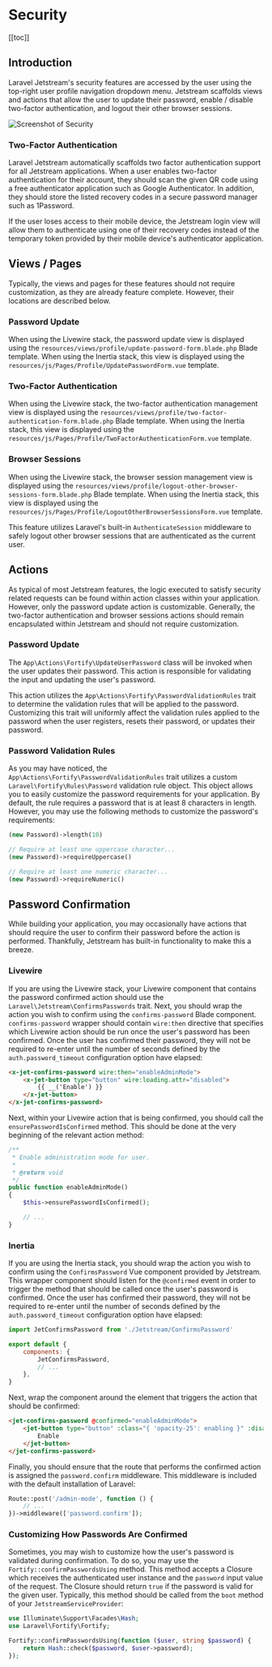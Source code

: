 # Security

[[toc]]

## Introduction

Laravel Jetstream's security features are accessed by the user using the top-right user profile navigation dropdown menu. Jetstream scaffolds views and actions that allow the user to update their password, enable / disable two-factor authentication, and logout their other browser sessions.

![Screenshot of Security](./../../assets/img/security.png)

### Two-Factor Authentication

Laravel Jetstream automatically scaffolds two factor authentication support for all Jetstream applications. When a user enables two-factor authentication for their account, they should scan the given QR code using a free authenticator application such as Google Authenticator. In addition, they should store the listed recovery codes in a secure password manager such as 1Password.

If the user loses access to their mobile device, the Jetstream login view will allow them to authenticate using one of their recovery codes instead of the temporary token provided by their mobile device's authenticator application.

## Views / Pages

Typically, the views and pages for these features should not require customization, as they are already feature complete. However, their locations are described below.

### Password Update

When using the Livewire stack, the password update view is displayed using the `resources/views/profile/update-password-form.blade.php` Blade template. When using the Inertia stack, this view is displayed using the `resources/js/Pages/Profile/UpdatePasswordForm.vue` template.

### Two-Factor Authentication

When using the Livewire stack, the two-factor authentication management view is displayed using the `resources/views/profile/two-factor-authentication-form.blade.php` Blade template. When using the Inertia stack, this view is displayed using the `resources/js/Pages/Profile/TwoFactorAuthenticationForm.vue` template.

### Browser Sessions

When using the Livewire stack, the browser session management view is displayed using the `resources/views/profile/logout-other-browser-sessions-form.blade.php` Blade template. When using the Inertia stack, this view is displayed using the `resources/js/Pages/Profile/LogoutOtherBrowserSessionsForm.vue` template.

This feature utilizes Laravel's built-in `AuthenticateSession` middleware to safely logout other browser sessions that are authenticated as the current user.

## Actions

As typical of most Jetstream features, the logic executed to satisfy security related requests can be found within action classes within your application. However, only the password update action is customizable. Generally, the two-factor authentication and browser sessions actions should remain encapsulated within Jetstream and should not require customization.

### Password Update

The `App\Actions\Fortify\UpdateUserPassword` class will be invoked when the user updates their password. This action is responsible for validating the input and updating the user's password.

This action utilizes the `App\Actions\Fortify\PasswordValidationRules` trait to determine the validation rules that will be applied to the password. Customizing this trait will uniformly affect the validation rules applied to the password when the user registers, resets their password, or updates their password.

### Password Validation Rules

As you may have noticed, the `App\Actions\Fortify\PasswordValidationRules` trait utilizes a custom `Laravel\Fortify\Rules\Password` validation rule object. This object allows you to easily customize the password requirements for your application. By default, the rule requires a password that is at least 8 characters in length. However, you may use the following methods to customize the password's requirements:

```php
(new Password)->length(10)

// Require at least one uppercase character...
(new Password)->requireUppercase()

// Require at least one numeric character...
(new Password)->requireNumeric()
```

## Password Confirmation

While building your application, you may occasionally have actions that should require the user to confirm their password before the action is performed. Thankfully, Jetstream has built-in functionality to make this a breeze.

### Livewire

If you are using the Livewire stack, your Livewire component that contains the password confirmed action should use the `Laravel\Jetstream\ConfirmsPasswords` trait. Next, you should wrap the action you wish to confirm using the `confirms-password` Blade component. `confirms-password` wrapper should contain `wire:then` directive that specifies which Livewire action should be run once the user's password has been confirmed. Once the user has confirmed their password, they will not be required to re-enter until the number of seconds defined by the `auth.password_timeout` configuration option have elapsed:

```html
<x-jet-confirms-password wire:then="enableAdminMode">
    <x-jet-button type="button" wire:loading.attr="disabled">
        {{ __('Enable') }}
    </x-jet-button>
</x-jet-confirms-password>
```

Next, within your Livewire action that is being confirmed, you should call the `ensurePasswordIsConfirmed` method. This should be done at the very beginning of the relevant action method:

```php
/**
 * Enable administration mode for user.
 *
 * @return void
 */
public function enableAdminMode()
{
    $this->ensurePasswordIsConfirmed();

    // ...
}
```

### Inertia

If you are using the Inertia stack, you should wrap the action you wish to confirm using the `ConfirmsPassword` Vue component provided by Jetstream. This wrapper component should listen for the `@confirmed` event in order to trigger the method that should be called once the user's password is confirmed. Once the user has confirmed their password, they will not be required to re-enter until the number of seconds defined by the `auth.password_timeout` configuration option have elapsed:

```js
import JetConfirmsPassword from './Jetstream/ConfirmsPassword'

export default {
    components: {
        JetConfirmsPassword,
        // ...
    },
}
```

Next, wrap the component around the element that triggers the action that should be confirmed:

```html
<jet-confirms-password @confirmed="enableAdminMode">
    <jet-button type="button" :class="{ 'opacity-25': enabling }" :disabled="enabling">
        Enable
    </jet-button>
</jet-confirms-password>
```

Finally, you should ensure that the route that performs the confirmed action is assigned the `password.confirm` middleware. This middleware is included with the default installation of Laravel:

```php
Route::post('/admin-mode', function () {
    // ...
})->middleware(['password.confirm']);
```

### Customizing How Passwords Are Confirmed

Sometimes, you may wish to customize how the user's password is validated during confirmation. To do so, you may use the `Fortify::confirmPasswordsUsing` method. This method accepts a Closure which receives the authenticated user instance and the `password` input value of the request. The Closure should return `true` if the password is valid for the given user. Typically, this method should be called from the `boot` method of your `JetstreamServiceProvider`:

```php
use Illuminate\Support\Facades\Hash;
use Laravel\Fortify\Fortify;

Fortify::confirmPasswordsUsing(function ($user, string $password) {
    return Hash::check($password, $user->password);
});
```
